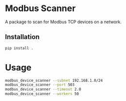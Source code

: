 # Modbus Scanner

A package to scan for Modbus TCP devices on a network.

## Installation

```bash
pip install .
```

# Usage

```bash
modbus_device_scanner --subnet 192.168.1.0/24
modbus_device_scanner --port 503
modbus_device_scanner --timeout 2.0
modbus_device_scanner --workers 50